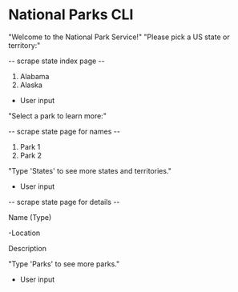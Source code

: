 # National Parks CLI #

"Welcome to the National Park Service!"
"Please pick a US state or territory:"

-- scrape state index page --
1. Alabama
2. Alaska

- User input

"Select a park to learn more:"

-- scrape state page for names --
1. Park 1
2. Park 2

"Type 'States' to see more states and territories."
- User input

-- scrape state page for details --

Name (Type)

-Location

  Description

"Type 'Parks' to see more parks."
- User input

